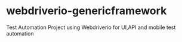 # webdriverio-genericframework
Test Automation Project using Webdriverio for UI,API and mobile test automation
